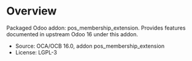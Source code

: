 # Overview

Packaged Odoo addon: pos_membership_extension. Provides features documented in upstream Odoo 16 under this addon.

- Source: OCA/OCB 16.0, addon pos_membership_extension
- License: LGPL-3
